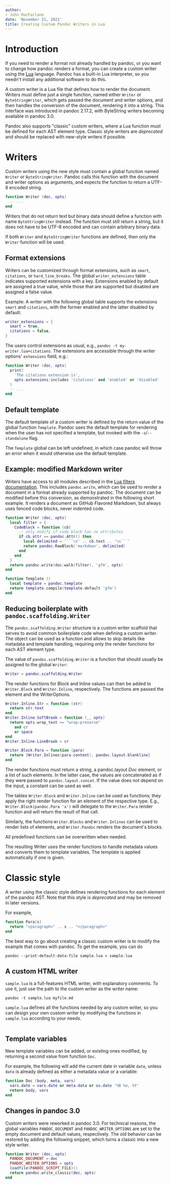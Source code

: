 ```yaml
---
author:
- John MacFarlane
date: 'November 21, 2021'
title: Creating Custom Pandoc Writers in Lua
---
```


# Introduction

If you need to render a format not already handled by pandoc,
or you want to change how pandoc renders a format,
you can create a custom writer using the [Lua] language.
Pandoc has a built-in Lua interpreter, so you needn't
install any additional software to do this.

[Lua]: https://www.lua.org

A custom writer is a Lua file that defines how to render the
document. Writers must define just a single function, named either
`Writer` or `ByteStringWriter`, which gets passed the document and
writer options, and then handles the conversion of the document,
rendering it into a string. This interface was introduced in
pandoc 2.17.2, with ByteString writers becoming available in
pandoc 3.0.

Pandoc also supports "classic" custom writers, where a Lua
function must be defined for each AST element type. Classic style
writers are *deprecated* and should be replaced with new-style
writers if possible.

# Writers

Custom writers using the new style must contain a global function
named `Writer` or `ByteStringWriter`. Pandoc calls this function
with the document and writer options as arguments, and expects the
function to return a UTF-8 encoded string.

``` lua
function Writer (doc, opts)
  -- ...
end
```

Writers that do not return text but binary data should define a
function with name `ByteStringWriter` instead. The function must
still return a string, but it does not have to be UTF-8 encoded
and can contain arbitrary binary data.

If both `Writer` and `ByteStringWriter` functions are defined,
then only the `Writer` function will be used.

## Format extensions

Writers can be customized through format extensions, such as
`smart`, `citations`, or `hard_line_breaks`. The global
`writer_extensions` table indicates supported extensions with a
key. Extensions enabled by default are assigned a true value,
while those that are supported but disabled are assigned a false
value.

Example: A writer with the following global table supports the
extensions `smart` and `citations`, with the former enabled and
the latter disabled by default:

``` lua
writer_extensions = {
  smart = true,
  citations = false,
}
```

The users control extensions as usual, e.g., `pandoc -t
my-writer.lua+citations`. The extensions are accessible through
the writer options' `extensions` field, e.g.:

``` lua
function Writer (doc, opts)
  print(
    'The citations extension is',
    opts.extensions:includes 'citations' and 'enabled' or 'disabled'
  )
  -- ...
end
```

## Default template

The default template of a custom writer is defined by the return
value of the global function `Template`. Pandoc uses the default
template for rendering when the user has not specified a template,
but invoked with the `-s`/`--standalone` flag.

The `Template` global can be left undefined, in which case pandoc
will throw an error when it would otherwise use the default
template.

## Example: modified Markdown writer

Writers have access to all modules described in the [Lua filters
documentation][]. This includes `pandoc.write`, which can be used
to render a document in a format already supported by pandoc. The
document can be modified before this conversion, as demonstrated
in the following short example. It renders a document as GitHub
Flavored Markdown, but always uses fenced code blocks, never
indented code.

``` lua
function Writer (doc, opts)
  local filter = {
    CodeBlock = function (cb)
      -- only modify if code block has no attributes
      if cb.attr == pandoc.Attr() then
        local delimited = '```\n' .. cb.text .. '\n```'
        return pandoc.RawBlock('markdown', delimited)
      end
    end
  }
  return pandoc.write(doc:walk(filter), 'gfm', opts)
end

function Template ()
  local template = pandoc.template
  return template.compile(template.default 'gfm')
end
```

[Lua filters documentation]: https://pandoc.org/lua-filters.html

## Reducing boilerplate with `pandoc.scaffolding.Writer`

The `pandoc.scaffolding.Writer` structure is a custom writer scaffold
that serves to avoid common boilerplate code when defining a custom
writer. The object can be used as a function and allows to skip details
like metadata and template handling, requiring only the render functions
for each AST element type.

The value of `pandoc.scaffolding.Writer` is a function that should
usually be assigned to the global `Writer`:

``` lua
Writer = pandoc.scaffolding.Writer
```

The render functions for Block and Inline values can then be added
to `Writer.Block` and `Writer.Inline`, respectively. The functions
are passed the element and the WriterOptions.

``` lua
Writer.Inline.Str = function (str)
  return str.text
end
Writer.Inline.SoftBreak = function (_, opts)
  return opts.wrap_text == "wrap-preserve"
    and cr
    or space
end
Writer.Inline.LineBreak = cr

Writer.Block.Para = function (para)
  return {Writer.Inlines(para.content), pandoc.layout.blankline}
end
```

The render functions must return a string, a pandoc.layout *Doc*
element, or a list of such elements. In the latter case, the
values are concatenated as if they were passed to
`pandoc.layout.concat`. If the value does not depend on the input,
a constant can be used as well.

The tables `Writer.Block` and `Writer.Inline` can be used as
functions; they apply the right render function for an element of
the respective type. E.g., `Writer.Block(pandoc.Para 'x')` will
delegate to the `Writer.Para` render function and will return the
result of that call.

Similarly, the functions `Writer.Blocks` and `Writer.Inlines` can
be used to render lists of elements, and `Writer.Pandoc` renders
the document's blocks.

All predefined functions can be overwritten when needed.

The resulting Writer uses the render functions to handle metadata
values and converts them to template variables. The template is
applied automatically if one is given.

# Classic style

A writer using the classic style defines rendering functions for
each element of the pandoc AST. Note that this style is
*deprecated* and may be removed in later versions.

For example,

``` lua
function Para(s)
  return "<paragraph>" .. s .. "</paragraph>"
end
```

The best way to go about creating a classic custom writer is to
modify the example that comes with pandoc. To get the example,
you can do

```
pandoc --print-default-data-file sample.lua > sample.lua
```

## A custom HTML writer

`sample.lua` is a full-features HTML writer, with explanatory
comments. To use it, just use the path to the custom writer as
the writer name:

```
pandoc -t sample.lua myfile.md
```

`sample.lua` defines all the functions needed by any custom
writer, so you can design your own custom writer by modifying
the functions in `sample.lua` according to your needs.

``` {.lua include="sample.lua"}
```

## Template variables

New template variables can be added, or existing ones
modified, by returning a second value from function `Doc`.

For example, the following will add the current date in
variable `date`, unless `date` is already defined as either a
metadata value or a variable:

``` lua
function Doc (body, meta, vars)
  vars.date = vars.date or meta.data or os.date '%B %e, %Y'
  return body, vars
end
```

## Changes in pandoc 3.0

Custom writers were reworked in pandoc 3.0. For technical reasons,
the global variables `PANDOC_DOCUMENT` and `PANDOC_WRITER_OPTIONS`
are set to the empty document and default values, respectively.
The old behavior can be restored by adding the following snippet,
which turns a classic into a new style writer.

``` lua
function Writer (doc, opts)
  PANDOC_DOCUMENT = doc
  PANDOC_WRITER_OPTIONS = opts
  loadfile(PANDOC_SCRIPT_FILE)()
  return pandoc.write_classic(doc, opts)
end
```
